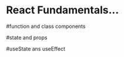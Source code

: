 # React Fundamentals...

#function and class components

#state and props

#useState ans useEffect 
